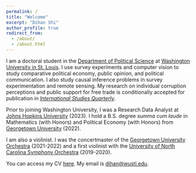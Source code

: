 ```yaml
---
permalink: /
title: "Welcome"
excerpt: "Dihan Shi"
author_profile: true
redirect_from: 
  - /about/
  - /about.html
---
```


I am a doctoral student in the [Department of Political Science](https://polisci.wustl.edu/) at [Washington University in St. Louis](https://wustl.edu/). I use survey experiments and computer vision to study comparative political economy, public opinion, and political communication. I also study causal inference problems in survey experimentation and remote sensing. My research on individual corruption perceptions and public support for free trade is conditionally accepted for publication in [*International Studies Quarterly*](https://academic.oup.com/isq).

Prior to joining Washington University, I was a Research Data Analyst at [Johns Hopkins University](https://www.jhu.edu/) (2023). I hold a B.S. degree *summa cum laude* in Mathematics (with Honors) and Political Economy (with Honors) from [Georgetown University](https://www.georgetown.edu/) (2022). 

I am also a violinist. I was the concertmaster of the [Georgetown University Orchestra](https://performingarts.georgetown.edu/participate/perform/music-ensembles/) (2021-2022) and a first violinist with the [University of North Carolina Symphony Orchestra](https://music.unc.edu/undergraduate/ensembles/uncso/) (2019-2020).

You can access my CV [here](/files/Dihan_Shi_CV.pdf). My email is [dihan@wustl.edu](mailto:dihan@wustl.edu).
